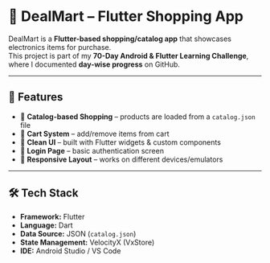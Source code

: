 # 📱 DealMart – Flutter Shopping App  

DealMart is a **Flutter-based shopping/catalog app** that showcases electronics items for purchase.  
This project is part of my **70-Day Android & Flutter Learning Challenge**, where I documented **day-wise progress** on GitHub.  

---

## 🚀 Features
- 📂 **Catalog-based Shopping** – products are loaded from a `catalog.json` file  
- 🛒 **Cart System** – add/remove items from cart  
- 🎨 **Clean UI** – built with Flutter widgets & custom components  
- 🔑 **Login Page** – basic authentication screen  
- 📱 **Responsive Layout** – works on different devices/emulators  

---

## 🛠️ Tech Stack
- **Framework:** Flutter  
- **Language:** Dart  
- **Data Source:** JSON (`catalog.json`)  
- **State Management:** VelocityX (VxStore)  
- **IDE:** Android Studio / VS Code  



